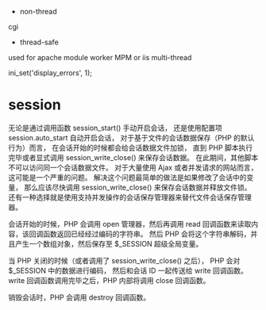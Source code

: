 

- non-thread

cgi


- thread-safe

used for apache module worker MPM or iis multi-thread




ini_set('display_errors', 1);




# session

无论是通过调用函数 session_start() 手动开启会话， 还是使用配置项 session.auto_start 自动开启会话， 对于基于文件的会话数据保存（PHP 的默认行为）而言， 在会话开始的时候都会给会话数据文件加锁， 直到 PHP 脚本执行完毕或者显式调用 session_write_close() 来保存会话数据。 在此期间，其他脚本不可以访问同一个会话数据文件。
对于大量使用 Ajax 或者并发请求的网站而言，这可能是一个严重的问题。 解决这个问题最简单的做法是如果修改了会话中的变量， 那么应该尽快调用 session_write_close() 来保存会话数据并释放文件锁。 还有一种选择就是使用支持并发操作的会话保存管理器来替代文件会话保存管理器。

会话开始的时候，PHP 会调用 open 管理器，然后再调用 read 回调函数来读取内容，该回调函数返回已经经过编码的字符串。 然后 PHP 会将这个字符串解码，并且产生一个数组对象，然后保存至 $_SESSION 超级全局变量。

当 PHP 关闭的时候（或者调用了 session_write_close() 之后）， PHP 会对 $_SESSION 中的数据进行编码， 然后和会话 ID 一起传送给 write 回调函数。 write 回调函数调用完毕之后，PHP 内部将调用 close 回调函数。

销毁会话时，PHP 会调用 destroy 回调函数。


